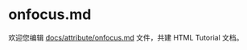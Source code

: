 onfocus.md
===

欢迎您编辑 <a target="__blank" href="https://github.com/jaywcjlove/html-tutorial/blob/master/docs/attribute/onfocus.md">docs/attribute/onfocus.md</a> 文件，共建 HTML Tutorial 文档。